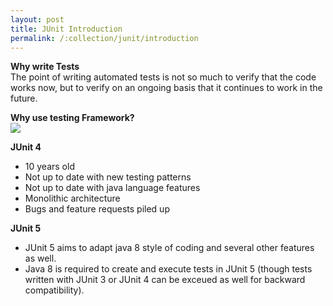 ```yaml
---
layout: post
title: JUnit Introduction
permalink: /:collection/junit/introduction
---
```


**Why write Tests**  
The point of writing automated tests is not so much to verify that the code works now, but to verify on an ongoing basis that it continues to work in the future.

**Why use testing Framework?**  
![]({{site.cdn}}/junit/why-testing-framework.png)

**JUnit 4**
- 10 years old
- Not up to date with new testing patterns
- Not up to date with java language features
- Monolithic architecture
- Bugs and feature requests piled up

**JUnit 5**
* JUnit 5 aims to adapt java 8 style of coding and several other features as well.
* Java 8 is required to create and execute tests in JUnit 5 (though tests written with JUnit 3 or JUnit 4 can be exceued as well for backward compatibility).

